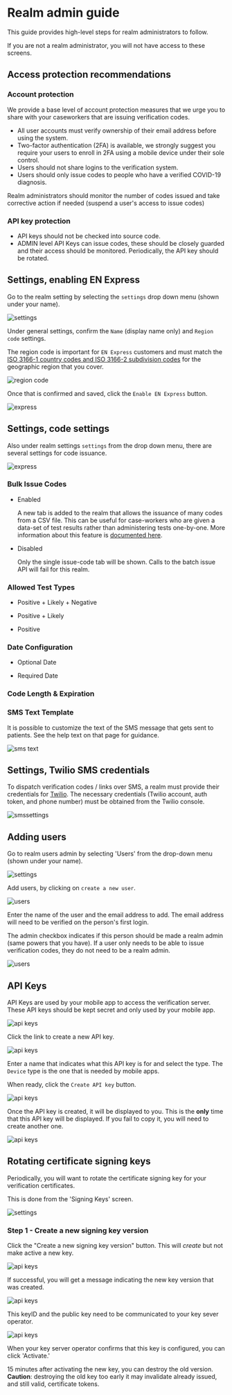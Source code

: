 # Realm admin guide

This guide provides high-level steps for realm administrators to follow.

If you are not a realm administrator, you will not have access to these screens.

## Access protection recommendations

### Account protection

We provide a base level of account protection measures that we urge you to share with your caseworkers that are issuing verification codes.

* All user accounts must verify ownership of their email address before using the system.
* Two-factor authentication (2FA) is available, we strongly suggest you require your users to enroll in 2FA
  using a mobile device under their sole control.
* Users should not share logins to the verification system.
* Users should only issue codes to people who have a verified COVID-19 diagnosis.

Realm administrators should monitor the number of codes issued and take corrective action if needed (suspend a user's access to issue codes)

### API key protection

* API keys should not be checked into source code.
* ADMIN level API Keys can issue codes, these should be closely guarded and their access should be monitored. Periodically, the API key should be rotated.


## Settings, enabling EN Express

Go to the realm setting by selecting the `settings` drop down menu (shown under your name).

![settings](images/admin/menu_settings.png "Click on your name and select 'settings'")

Under general settings, confirm the `Name` (display name only) and `Region code` settings.

The region code is important for `EN Express` customers and must match the
[ISO 3166-1 country codes and ISO 3166-2 subdivision codes](https://en.wikipedia.org/wiki/List_of_ISO_3166_country_codes)
for the geographic region that you cover.

![region code](images/admin/settings02.png "Confirm your region code")

Once that is confirmed and saved, click the `Enable EN Express` button.

![express](images/admin/settings03.png "Enable EN Express")

## Settings, code settings

Also under realm settings `settings` from the drop down menu, there are several settings for code issuance.

![express](images/admin/settings_code.png "Code settings")

### Bulk Issue Codes

  * Enabled

    A new tab is added to the realm that allows the issuance of many codes from a CSV file.
    This can be useful for case-workers who are given a data-set of test results rather than
    administering tests one-by-one.
    More information about this feature is [documented here](https://example.com).

  * Disabled

    Only the single issue-code tab will be shown. Calls to the batch issue API will fail
    for this realm.

### Allowed Test Types

  * Positive + Likely + Negative

  * Positive + Likely

  * Positive

### Date Configuration

  * Optional Date

  * Required Date

### Code Length & Expiration

### SMS Text Template

It is possible to customize the text of the SMS message that gets sent to patients.
See the help text on that page for guidance.

![sms text](images/admin/settings04.png "SMS Template")

## Settings, Twilio SMS credentials

To dispatch verification codes / links over SMS, a realm must provide their credentials for [Twilio](https://www.twilio.com/). The necessary credentials (Twilio account, auth token, and phone number)
must be obtained from the Twilio console.

![smssettings](images/admin/sms01.png "SMS settings")

## Adding users

Go to realm users admin by selecting 'Users' from the drop-down menu (shown under your name).

![settings](images/admin/menu_users.png "Click on your name and select 'Users'")

Add users, by clicking on `create a new user`.

![users](images/admin/users01.png "User listing")

Enter the name of the user and the email address to add. The email address will need to be verified on the person's first login.

The admin checkbox indicates if this person should be made a realm admin (same powers that you have).
If a user only needs to be able to issue verification codes, they do not need to be a realm admin.

![users](images/admin/users02.png "User listing")

## API Keys

API Keys are used by your mobile app to access the verification server.
These API keys should be kept secret and only used by your mobile app.

![api keys](images/admin/menu_apikeys.png "Click on your name and select 'API Keys'")

Click the link to create a new API key.

![api keys](images/admin/apikeys01.png "Click on create a new API key")

Enter a name that indicates what this API key is for and select the type.
The `Device` type is the one that is needed by mobile apps.

When ready, click the `Create API key` button.

![api keys](images/admin/apikeys02.png "Create API key")

Once the API key is created, it will be displayed to you.
This is the __only__ time that this API key will be displayed.
If you fail to copy it, you will need to create another one.

![api keys](images/admin/apikeys03.png "API key created")

## Rotating certificate signing keys

Periodically, you will want to rotate the certificate signing key for your verification certificates.

This is done from the 'Signing Keys' screen.

![settings](images/admin/menu_signing.png "Click on your name and select 'Signing Keys'")

### Step 1 - Create a new signing key version

Click the "Create a new signing key version" button. This will _create_ but not make active a new key.

![api keys](images/admin/keys01.png "API key created")

If successful, you will get a message indicating the new key version that was created.

![api keys](images/admin/keys02.png "successful")

This keyID and the public key need to be communicated to your key sever operator.

![api keys](images/admin/keys03.png "successful")

When your key server operator confirms that this key is configured, you can click 'Activate.'

15 minutes after activating the new key, you can destroy the old version.
__Caution__: destroying the old key too early it may invalidate already issued, and still valid, certificate tokens.
